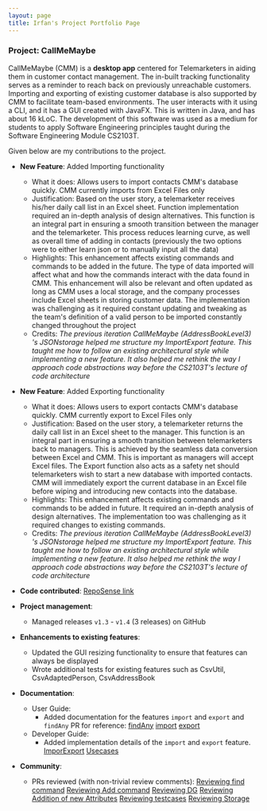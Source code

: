 ```yaml
---
layout: page
title: Irfan's Project Portfolio Page
---
```


### Project: CallMeMaybe

CallMeMaybe (CMM) is a **desktop app** centered for Telemarketers in aiding them in customer contact management.
The in-built tracking functionality serves as a reminder to reach back on previously unreachable customers.
Importing and exporting of existing customer database is also supported by CMM to facilitate team-based environments.
The user interacts with it using a CLI, and it has a GUI created with JavaFX. This is written in Java, and has about
16 kLoC. The development of this software was used as a medium for students to apply Software Engineering principles
taught during the Software Engineering Module CS2103T.

Given below are my contributions to the project.

* **New Feature**: Added Importing functionality
  * What it does: Allows users to import contacts CMM's database quickly. CMM currently imports from Excel Files only
  * Justification: Based on the user story, a telemarketer receives his/her daily call list in an Excel sheet. Function
    implementation required an in-depth analysis of design alternatives. This function is an integral part in  ensuring
    a smooth transition between the manager and the telemarketer. This process reduces learning curve, as well as overall
    time of adding in contacts (previously the two options were to either learn json or to manually input  all the data) 
  * Highlights: This enhancement affects existing commands and commands to be added in the future. The type of data
    imported will affect what and how the commands interact with the data found in CMM. This enhancement will also be
    relevant and often updated as long as CMM uses a local storage, and the company  processes  include  Excel
    sheets  in storing customer data. The implementation was challenging as it required constant updating and tweaking
    as the team's definition of a valid person to be imported constantly changed throughout the project
  * Credits: *The previous iteration CallMeMaybe (AddressBookLevel3) 's JSONstorage helped me structure my ImportExport
    feature. This taught me how to follow an existing architectural style while implementing a new feature. It also
    helped me rethink the way I approach code abstractions way before the CS2103T's lecture of code architecture*

* **New Feature**: Added Exporting functionality
  * What it does: Allows users to export contacts CMM's database quickly. CMM currently export to Excel Files only
  * Justification: Based on the user story, a telemarketer returns the daily call list in an Excel sheet to the manager.
    This function is an integral part in ensuring a smooth transition between telemarketers back to managers. This
    is achieved by the seamless data conversion between Excel and CMM. This is important as managers will accept Excel
    files. The Export function also acts as a safety net should telemarketers wish to start a new database with imported
    contacts. CMM will immediately export the current database in an Excel file before wiping and introducing new
    contacts into the database.
  * Highlights: This enhancement affects existing commands and commands to be added in future. It required an in-depth 
    analysis of design alternatives. The implementation too was challenging as it required changes to existing commands.
  * Credits: *The previous iteration CallMeMaybe (AddressBookLevel3) 's JSONstorage helped me structure my ImportExport
    feature. This taught me how to follow an existing architectural style while implementing a new feature. It also
    helped me rethink the way I approach code abstractions way before the CS2103T's lecture of code architecture*
  
* **Code contributed**: [RepoSense link](https://nus-cs2103-ay2122s1.github.io/tp-dashboard/#breakdown=true&search=idgrr)

* **Project management**:
  * Managed releases `v1.3` - `v1.4` (3 releases) on GitHub

* **Enhancements to existing features**:
  * Updated the GUI resizing functionality to ensure that features can always be displayed
  * Wrote additional tests for existing features such as CsvUtil, CsvAdaptedPerson, CsvAddressBook

* **Documentation**:
  * User Guide:
    * Added documentation for the features `import` and `export` and `findAny`
      PR for reference:
      [findAny](https://github.com/AY2122S1-CS2103T-T13-4/tp/pull/131/files)
      [import](https://github.com/AY2122S1-CS2103T-T13-4/tp/pull/109/files)
      [export](https://github.com/AY2122S1-CS2103T-T13-4/tp/pull/97/files)
  * Developer Guide:
    * Added implementation details of the `import` and `export` feature.
      [ImporExport](https://github.com/AY2122S1-CS2103T-T13-4/tp/pull/96/files)
      [Usecases](https://github.com/AY2122S1-CS2103T-T13-4/tp/pull/32/files)

* **Community**:
  * PRs reviewed (with non-trivial review comments):
    [Reviewing find command](https://github.com/AY2122S1-CS2103T-T13-4/tp/pull/175)
    [Reviewing Add command](https://github.com/AY2122S1-CS2103T-T13-4/tp/pull/89)
    [Reviewing DG](https://github.com/AY2122S1-CS2103T-T13-4/tp/pull/93)
    [Reviewing Addition of new Attributes](https://github.com/AY2122S1-CS2103T-T13-4/tp/pull/67)
    [Reviewing testcases](https://github.com/AY2122S1-CS2103T-T13-4/tp/pull/38)
    [Reviewing Storage](https://github.com/AY2122S1-CS2103T-T13-4/tp/pull/34)
    
